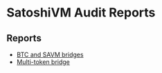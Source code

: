# SatoshiVM Audit Reports

## Reports

- [BTC and SAVM bridges](https://github.com/peckshield/publications/blob/master/audit_reports/PeckShield-Audit-Report-SatoshiVM-v1.0.pdf)
- [Multi-token bridge](https://github.com/peckshield/publications/blob/master/audit_reports/PeckShield-Audit-Report-SVM-EVM-Bridge-v1.0.pdf)